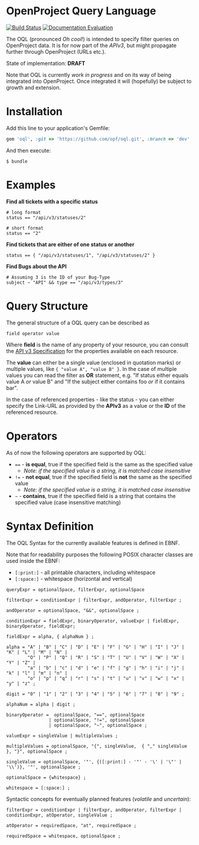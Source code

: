 OpenProject Query Language
==========================

[![Build Status](https://travis-ci.org/opf/oql.svg)](https://travis-ci.org/opf/oql) [![Documentation Evaluation](http://inch-ci.org/github/opf/oql.svg?branch=dev)](http://inch-ci.org/github/opf/oql/)

The OQL (pronounced *Oh cool!*) is intended to specify filter queries on OpenProject data.
It is for now part of the *APIv3*, but might propagate further through OpenProject (URLs etc.).

State of implementation: **DRAFT**

Note that OQL is currently *work in progress* and on its way of being integrated into OpenProject.
Once integrated it will (hopefully) be subject to growth and extension.

Installation
============

Add this line to your application's Gemfile:

```ruby
gem 'oql', :git => 'https://github.com/opf/oql.git', :branch => 'dev'
```

And then execute:

    $ bundle

Examples
========

**Find all tickets with a specific status**

````
# long format
status == "/api/v3/statuses/2"

# short format
status == "2"
````

**Find tickets that are either of one status or another**

````
status == { "/api/v3/statuses/1", "/api/v3/statuses/2" }
````

**Find Bugs about the API**

````
# Assuming 3 is the ID of your Bug-Type
subject ~ "API" && type == "/api/v3/types/3"
````

Query Structure
===============

The general structure of a OQL query can be described as

````
field operator value
````

Where **field** is the name of any property of your resource, you can consult the [API v3 Specification](https://github.com/opf/openproject/blob/dev/doc/apiv3-documentation.apib)
for the properties available on each resource.

The **value** can either be a single value (enclosed in quotation marks) or multiple values, like `{ "value A", "value B" }`.
In the case of multiple values you can read the filter as **OR** statement, e.g. "If status either equals value A *or* value B" and
"If the subject either contains foo *or* if it contains bar".

In the case of referenced properties - like the status - you can either specify the Link-URL as provided by the **APIv3** as a value
or the **ID** of the referenced resource.

Operators
=========

As of now the following operators are supported by OQL:

* `==` - **is equal**, true if the specified field is the same as the specified value
    * *Note: if the specified value is a string, it is matched case insensitive*
* `!=` - **not equal**, true if the specified field is **not** the same as the specified value
    * *Note: if the specified value is a string, it is matched case insensitive*
* `~` - **contains**, true if the specified field is a string that contains the specified value (case insensitive matching)

Syntax Definition
=================

The OQL Syntax for the currently available features is defined in EBNF.

Note that for readability purposes the following POSIX character classes are used inside the EBNF:

* `[:print:]` - all printable characters, including whitespace
* `[:space:]` - whitespace (horizontal and vertical)

````EBNF
queryExpr = optionalSpace, filterExpr, optionalSpace

filterExpr = conditionExpr | filterExpr, andOperator, filterExpr ;

andOperator = optionalSpace, "&&", optionalSpace ;

conditionExpr = fieldExpr, binaryOperator, valueExpr | fieldExpr, binaryOperator, fieldExpr;

fieldExpr = alpha, { alphaNum } ;

alpha = "A" | "B" | "C" | "D" | "E" | "F" | "G" | "H" | "I" | "J" | "K" | "L" | "M" | "N" |
        "O" | "P" | "Q" | "R" | "S" | "T" | "U" | "V" | "W" | "X" | "Y" | "Z" |
        "a" | "b" | "c" | "d" | "e" | "f" | "g" | "h" | "i" | "j" | "k" | "l" | "m" | "n" |
        "o" | "p" | "q" | "r" | "s" | "t" | "u" | "v" | "w" | "x" | "y" | "z" ;

digit = "0" | "1" | "2" | "3" | "4" | "5" | "6" | "7" | "8" | "9" ;

alphaNum = alpha | digit ;

binaryOperator =  optionalSpace, "==", optionalSpace
                | optionalSpace, "!=", optionalSpace
                | optionalSpace, "~", optionalSpace ;

valueExpr = singleValue | multipleValues ;

multipleValues = optionalSpace, "{", singleValue,  { "," singleValue }, "}", optionalSpace ;

singleValue = optionalSpace, '"', {([:print:] - '"' - '\' | '\"' | '\\')}, '"', optionalSpace ;

optionalSpace = {whitespace} ;

whitespace = [:space:] ;
````

Syntactic concepts for eventually planned features (*volatile* and *uncertain*):

````EBNF
filterExpr = conditionExpr | filterExpr, andOperator, filterExpr | conditionExpr, atOperator, singleValue ;

atOperator = requiredSpace, "at", requiredSpace ;

requiredSpace = whitespace, optionalSpace ;
````
